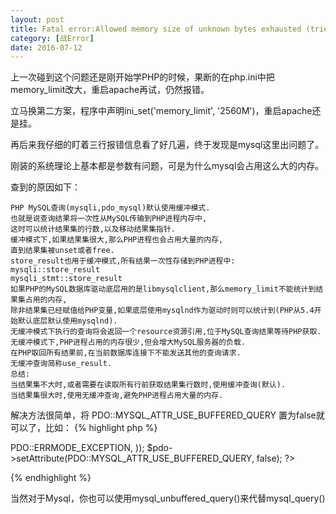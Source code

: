 ```yaml
---
layout: post
title: Fatal error:Allowed memory size of unknown bytes exhausted (tried to allocate 32 bytes) in unknown.php on line unknown
category: [战Error]
date: 2016-07-12
---
```

上一次碰到这个问题还是刚开始学PHP的时候，果断的在php.ini中把memory_limit改大，重启apache再试，仍然报错。

立马换第二方案，程序中声明ini_set('memory_limit', '2560M')，重启apache还是挂。

再后来我仔细的盯着三行报错信息看了好几遍，终于发现是mysql这里出问题了。
<!-- more -->

刚装的系统理论上基本都是参数有问题，可是为什么mysql会占用这么大的内存。

查到的原因如下：
	
	PHP MySQL查询(mysqli,pdo_mysql)默认使用缓冲模式.
	也就是说查询结果将一次性从MySQL传输到PHP进程内存中,
	这时可以统计结果集的行数,以及移动结果集指针.
	缓冲模式下,如果结果集很大,那么PHP进程也会占用大量的内存,
	直到结果集被unset或者free.
	store_result也用于缓冲模式,所有结果一次性存储到PHP进程中:
	mysqli::store_result
	mysqli_stmt::store_result
	如果PHP的MySQL数据库驱动底层用的是libmysqlclient,那么memory_limit不能统计到结果集占用的内存,
	除非结果集已经赋值给PHP变量,如果底层使用mysqlnd作为驱动时则可以统计到(PHP从5.4开始默认底层默认使用mysqlnd).
	无缓冲模式下执行的查询将会返回一个resource资源引用,位于MySQL查询结果等待PHP获取.
	无缓冲模式下,PHP进程占用的内存很少,但会增大MySQL服务器的负载.
	在PHP取回所有结果前,在当前数据库连接下不能发送其他的查询请求.
	无缓冲查询简称use_result.
	总结:
	当结果集不大时,或者需要在读取所有行前获取结果集行数时,使用缓冲查询(默认).
	当结果集很大时,使用无缓冲查询,避免PHP进程占用大量的内存.

解决方法很简单，将 PDO::MYSQL_ATTR_USE_BUFFERED_QUERY 置为false就可以了，比如：
{% highlight php %}
<?php
	$pdo = new PDO('mysql:host=127.0.0.1', 'foo', 'bar', array(
	    PDO::ATTR_ERRMODE=>PDO::ERRMODE_EXCEPTION,
	));
	$pdo->setAttribute(PDO::MYSQL_ATTR_USE_BUFFERED_QUERY, false);
?>
{% endhighlight %}

当然对于Mysql，你也可以使用mysql_unbuffered_query()来代替mysql_query()

